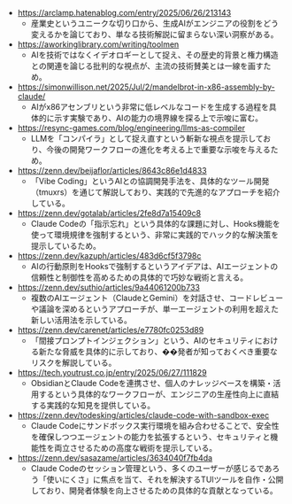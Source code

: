 - https://arclamp.hatenablog.com/entry/2025/06/26/213143
  - 産業史というユニークな切り口から、生成AIがエンジニアの役割をどう変えるかを論じており、単なる技術解説に留まらない深い洞察がある。
- https://aworkinglibrary.com/writing/toolmen
  - AIを技術ではなくイデオロギーとして捉え、その歴史的背景と権力構造との関連を論じる批判的な視点が、主流の技術賛美とは一線を画すため。
- https://simonwillison.net/2025/Jul/2/mandelbrot-in-x86-assembly-by-claude/
  - AIがx86アセンブリという非常に低レベルなコードを生成する過程を具体的に示す実験であり、AIの能力の境界線を探る上で示唆に富む。
- https://resync-games.com/blog/engineering/llms-as-compiler
  - LLMを「コンパイラ」として捉え直すという斬新な視点を提示しており、今後の開発ワークフローの進化を考える上で重要な示唆を与えるため。
- https://zenn.dev/beijaflor/articles/8643c86e1d4833
  - 「Vibe Coding」というAIとの協調開発手法を、具体的なツール開発（tmuxrs）を通じて解説しており、実践的で先進的なアプローチを紹介している。
- https://zenn.dev/gotalab/articles/2fe8d7a15409c8
  - Claude Codeの「指示忘れ」という具体的な課題に対し、Hooks機能を使って環境規律を強制するという、非常に実践的でハック的な解決策を提示しているため。
- https://zenn.dev/kazuph/articles/483d6cf5f3798c
  - AIの行動原則をHooksで強制するというアイデアは、AIエージェントの信頼性と制御性を高めるための具体的で巧妙な戦術と言える。
- https://zenn.dev/suthio/articles/9a44061200b733
  - 複数のAIエージェント（ClaudeとGemini）を対話させ、コードレビューや議論を深めるというアプローチが、単一エージェントの利用を超えた新しい活用法を示している。
- https://zenn.dev/carenet/articles/e7780fc0253d89
  - 「間接プロンプトインジェクション」という、AIのセキュリティにおける新たな脅威を具体的に示しており、��発者が知っておくべき重要なリスクを解説している。
- https://tech.youtrust.co.jp/entry/2025/06/27/111829
  - ObsidianとClaude Codeを連携させ、個人のナレッジベースを構築・活用するという具体的なワークフローが、エンジニアの生産性向上に直結する実践的な知見を提供している。
- https://zenn.dev/todesking/articles/claude-code-with-sandbox-exec
  - Claude Codeにサンドボックス実行環境を組み合わせることで、安全性を確保しつつエージェントの能力を拡張するという、セキュリティと機能性を両立させるための高度な戦術を提示している。
- https://zenn.dev/sasazame/articles/3634040f7fb4da
  - Claude Codeのセッション管理という、多くのユーザーが感じるであろう「使いにくさ」に焦点を当て、それを解決するTUIツールを自作・公開しており、開発者体験を向上させるための具体的な貢献となっている。
